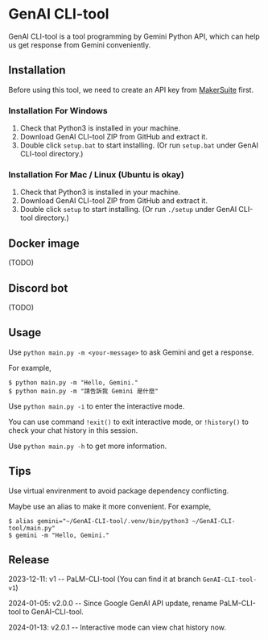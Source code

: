 # GenAI CLI-tool

GenAI CLI-tool is a tool programming by Gemini Python API, which can help us get response from Gemini conveniently.

## Installation

Before using this tool, we need to create an API key from [MakerSuite](https://makersuite.google.com/app/apikey) first.

### Installation For Windows

1. Check that Python3 is installed in your machine.
2. Download GenAI CLI-tool ZIP from GitHub and extract it.
3. Double click `setup.bat` to start installing. (Or run `setup.bat` under GenAI CLI-tool directory.)

### Installation For Mac / Linux (Ubuntu is okay)

1. Check that Python3 is installed in your machine.
2. Download GenAI CLI-tool ZIP from GitHub and extract it.
3. Double click `setup` to start installing. (Or run `./setup` under GenAI CLI-tool directory.)

## Docker image

(TODO)

## Discord bot

(TODO)

## Usage

Use `python main.py -m <your-message>` to ask Gemini and get a response.

For example,

```
$ python main.py -m "Hello, Gemini."
$ python main.py -m "請告訴我 Gemini 是什麼"
```

Use `python main.py -i` to enter the interactive mode. 

You can use command `!exit()` to exit interactive mode, or `!history()` to check your chat history in this session.

Use `python main.py -h` to get more information.

## Tips

Use virtual envirenment to avoid package dependency conflicting.

Maybe use an alias to make it more convenient. For example,

```
$ alias gemini="~/GenAI-CLI-tool/.venv/bin/python3 ~/GenAI-CLI-tool/main.py"
$ gemini -m "Hello, Gemini."
```

## Release

2023-12-11: v1       -- PaLM-CLI-tool (You can find it at branch `GenAI-CLI-tool-v1`)

2024-01-05: v2.0.0 -- Since Google GenAI API update, rename PaLM-CLI-tool to GenAI-CLI-tool.

2024-01-13: v2.0.1 -- Interactive mode can view chat history now.
